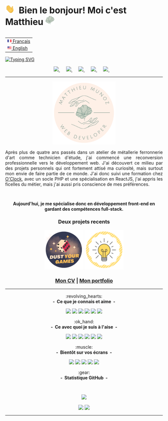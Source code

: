 <h1>
<img src="https://raw.githubusercontent.com/ABSphreak/ABSphreak/master/gifs/Hi.gif" width="30px" />
&nbsp;Bien le bonjour! Moi c'est Matthieu
<img src="assets/images/flower.png" width="30px" />
</h1>

<table align="right">
 <tr><td><a href="README_fr.md"><img src="assets/images/fr-flag.png" height="13"> Français</a></td></tr>
 <tr><td><a href="README.md"><img src="assets/images/us-flag.png" height="13"> English</a></td></tr>
</table>

[![Typing SVG](https://readme-typing-svg.herokuapp.com?duration=7000&color=0E77F3&center=true&vCenter=true&width=800&lines=Bienvenue+sur+ma+page+GitHub;Dev+junior+parcourant+son+bout+de+chemin;Visant+toujours+plus+haut)]()

<p align="center">
  <a href="https://github.com/matthieu-munoz">
    <img src="https://img.shields.io/badge/github-%23121011.svg?style=for-the-badge&logo=github&logoColor=white" />
  </a>&nbsp;&nbsp;&nbsp;&nbsp;
  <a href="mailto:matthieu.munoz.pro@gmail.com">
    <img src="https://img.shields.io/badge/gmail-%23D14836.svg?&style=for-the-badge&logo=gmail&logoColor=white" />
  </a>&nbsp;&nbsp;&nbsp;&nbsp;
  <a href="https://www.linkedin.com/in/matthieu-munoz-798b33184/">
    <img src="https://img.shields.io/badge/linkedin-%230077B5.svg?&style=for-the-badge&logo=linkedin&logoColor=white" />
    </a>&nbsp;&nbsp;&nbsp;&nbsp;
  <a href="https://m.me/loiseron">
    <img src="https://img.shields.io/badge/Messenger-00B2FF?style=for-the-badge&logo=messenger&logoColor=white" />
  </a>&nbsp;&nbsp;&nbsp;&nbsp;
  <a href="https://codepen.io/matthieu-munoz">
    <img src="https://img.shields.io/badge/Codepen-000000?style=for-the-badge&logo=codepen&logoColor=white" />
    </a>&nbsp;&nbsp;&nbsp;&nbsp;
</p>

<hr/>

<p align="center">
  <a href="https://matthieu-munoz.fr">
  <img src="assets/images/logo.png" width="200px" />
  </a>
</p>

<p align="justify">
  Après plus de quatre ans passés dans un atelier de métallerie ferronnerie d'art comme technicien d'étude, j'ai commencé une reconversion professionnelle vers le développement web. J'ai découvert ce milieu par des projets personnels qui ont fortement attisé ma curiosité, mais surtout mon envie de faire partie de ce monde.
  J'ai donc suivi une formation chez <a href="https://oclock.io/">O'Clock</a>, avec un socle PHP et une spécialisation en ReactJS, j'ai appris les ficelles du métier, mais j'ai aussi pris conscience de mes préférences.
</p>
<br>
<p align="center">
  <b>Aujourd'hui, je me spécialise donc en développement front-end en gardant des compétences full-stack.</b>
</p>

<h3 align="center">
  Deux projets recents
</h3>

<p align="center">
<a href="https://dustyourgames.com/"><img height="125px" src="assets/images/dyg.png" /></a>
<a href="https://aphantasiaclub.org/"><img height="125px" src="assets/images/ac.png" /></a>
</p>

<h3 align="center">

<a href="assets/resume.pdf">Mon CV</a> | <a href="https://matthieu-munoz.frf">Mon portfolio</a>

</h3>

<hr/>

<p align="center">
  :revolving_hearts:
  <br>
  <b>-&nbsp;&nbsp;Ce que je connais et aime&nbsp;&nbsp;-</b>
</p>

<p align="center">
<img src="https://img.shields.io/badge/javascript%20-%23323330.svg?&style=for-the-badge&logo=javascript&logoColor=%23F7DF1E"/> <img src="https://img.shields.io/badge/react-%2320232a.svg?style=for-the-badge&logo=react&logoColor=%2361DAFB"/> <img src="https://img.shields.io/badge/redux-%23593d88.svg?style=for-the-badge&logo=redux&logoColor=white"/> <img src="https://img.shields.io/badge/SASS-hotpink.svg?style=for-the-badge&logo=SASS&logoColor=white"/> <img src="https://img.shields.io/badge/css3%20-%231572B6.svg?&style=for-the-badge&logo=css3&logoColor=white"/> <img src="https://img.shields.io/badge/html5%20-%23E34F26.svg?&style=for-the-badge&logo=html5&logoColor=white"/>
</p>

<p align="center">
  :ok_hand:
  <br>
  <b>-&nbsp;&nbsp;Ce avec quoi je suis à l'aise&nbsp;&nbsp;-</b>
</p>

<p align="center">
  <img src="https://img.shields.io/badge/php-%23777BB4.svg?style=for-the-badge&logo=php&logoColor=white"/>
  <img src="https://img.shields.io/badge/yarn-%232C8EBB.svg?style=for-the-badge&logo=yarn&logoColor=white"/>
  <img src="https://img.shields.io/badge/NPM-%23000000.svg?style=for-the-badge&logo=npm&logoColor=white"/>
  <img src="https://img.shields.io/badge/git%20-%23F05033.svg?&style=for-the-badge&logo=git&logoColor=white"/>
  <img src="https://img.shields.io/badge/Canva-%2300C4CC.svg?style=for-the-badge&logo=Canva&logoColor=white"/>
  <img src="https://img.shields.io/badge/figma-%23F24E1E.svg?style=for-the-badge&logo=figma&logoColor=white"/>
</p>

<p align="center">
  :muscle:
  <br>
  <b>-&nbsp;&nbsp;Bientôt sur vos écrans&nbsp;&nbsp;-</b>
</p>

<p align="center">
  <img src="https://img.shields.io/badge/Next-black?style=for-the-badge&logo=next.js&logoColor=white"/>
  <img src="https://img.shields.io/badge/node.js-6DA55F?style=for-the-badge&logo=node.js&logoColor=white"/>
  <img src="https://img.shields.io/badge/express.js-%23404d59.svg?style=for-the-badge&logo=express&logoColor=%2361DAFB"/>
  <img src="https://img.shields.io/badge/vuejs-%2335495e.svg?style=for-the-badge&logo=vuedotjs&logoColor=%234FC08D"/>
  <img src="https://img.shields.io/badge/Socket.io-black?style=for-the-badge&logo=socket.io&badgeColor=010101"/>
</p>

<p align="center">
  :gear:
  <br>
  <b>-&nbsp;&nbsp;Statistique GitHub&nbsp;&nbsp;-</b>
</p>

<br/>

<p align="center">
  <img height="120px" src="https://github-readme-streak-stats.herokuapp.com/?user=matthieu-munoz&hide_border=true&locale=fr&theme=gotham" />
</p>

<p align="center">
  <img height="110px" src="https://github-readme-stats.vercel.app/api?username=matthieu-munoz&hide_title=true&hide_border=true&show_icons=true&include_all_commits=true&count_private=true&line_height=21&locale=fr&theme=gotham" />
  <img height="110px" src="https://github-readme-stats.vercel.app/api/top-langs/?username=matthieu-munoz&hide_title=true&hide_border=true&layout=compact&locale=fr&langs_count=8&theme=gotham" />
</p>

<hr/>
